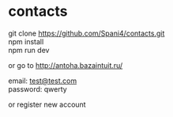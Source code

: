 # contacts

git clone https://github.com/Spani4/contacts.git<br/>
npm install<br/>
npm run dev<br/>

or go to http://antoha.bazaintuit.ru/

email: test@test.com<br/>
password: qwerty

or register new account
